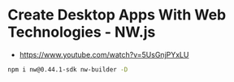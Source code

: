 # Create Desktop Apps With Web Technologies - NW.js

* <https://www.youtube.com/watch?v=5UsGnjPYxLU>

```bash
npm i nw@0.44.1-sdk nw-builder -D
```

